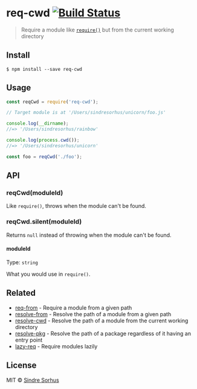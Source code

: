 # req-cwd [![Build Status](https://travis-ci.org/sindresorhus/req-cwd.svg?branch=master)](https://travis-ci.org/sindresorhus/req-cwd)

> Require a module like [`require()`](https://nodejs.org/api/globals.html#globals_require) but from the current working directory


## Install

```
$ npm install --save req-cwd
```


## Usage

```js
const reqCwd = require('req-cwd');

// Target module is at '/Users/sindresorhus/unicorn/foo.js'

console.log(__dirname);
//=> '/Users/sindresorhus/rainbow'

console.log(process.cwd());
//=> '/Users/sindresorhus/unicorn'

const foo = reqCwd('./foo');
```


## API

### reqCwd(moduleId)

Like `require()`, throws when the module can't be found.

### reqCwd.silent(moduleId)

Returns `null` instead of throwing when the module can't be found.

#### moduleId

Type: `string`

What you would use in `require()`.


## Related

- [req-from](https://github.com/sindresorhus/req-from) - Require a module from a given path
- [resolve-from](https://github.com/sindresorhus/resolve-from) - Resolve the path of a module from a given path
- [resolve-cwd](https://github.com/sindresorhus/resolve-cwd) - Resolve the path of a module from the current working directory
- [resolve-pkg](https://github.com/sindresorhus/resolve-pkg) - Resolve the path of a package regardless of it having an entry point
- [lazy-req](https://github.com/sindresorhus/lazy-req) - Require modules lazily


## License

MIT © [Sindre Sorhus](https://sindresorhus.com)
